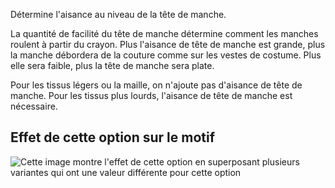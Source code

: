 Détermine l'aisance au niveau de la tête de manche.

<Note>

La quantité de facilité du tête de manche détermine comment les manches roulent à partir du crayon.
Plus l'aisance de tête de manche est grande, plus la manche débordera de la couture comme sur les vestes de costume. Plus elle sera faible, plus la tête de manche sera plate.

Pour les tissus légers ou la maille, on n'ajoute pas d'aisance de tête de manche. Pour les tissus plus lourds, l'aisance de tête de manche est nécessaire.

</Note>

## Effet de cette option sur le motif

![Cette image montre l'effet de cette option en superposant plusieurs variantes qui ont une valeur différente pour cette option](simone_sleevecapease_sample.svg "Effet de cette option sur le motif")
